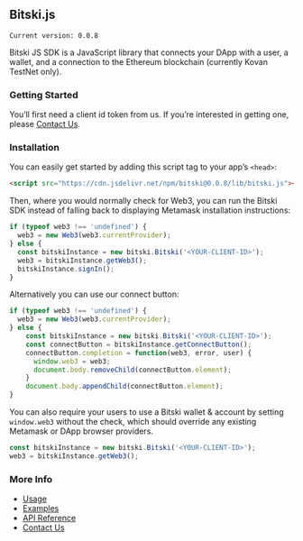 ## Bitski.js

`Current version: 0.0.8`

Bitski JS SDK is a JavaScript library that connects your DApp with a user, a wallet, and a connection to the Ethereum blockchain (currently Kovan TestNet only).

### Getting Started

You’ll first need a client id token from us. If you’re interested in getting one, please [Contact Us](https://bitski.co).

### Installation

You can easily get started by adding this script tag to your app’s `<head>`:

```html
<script src="https://cdn.jsdelivr.net/npm/bitski@0.0.8/lib/bitski.js"></script>
```

Then, where you would normally check for Web3, you can run the Bitski SDK instead of falling back to displaying Metamask installation instructions:

```javascript
if (typeof web3 !== 'undefined') {
  web3 = new Web3(web3.currentProvider);
} else {
  const bitskiInstance = new bitski.Bitski('<YOUR-CLIENT-ID>');
  web3 = bitskiInstance.getWeb3();
  bitskiInstance.signIn();
}
```

Alternatively you can use our connect button:

```javascript
if (typeof web3 !== 'undefined') {
  web3 = new Web3(web3.currentProvider);
} else {
    const bitskiInstance = new bitski.Bitski('<YOUR-CLIENT-ID>');
    const connectButton = bitskiInstance.getConnectButton();
    connectButton.completion = function(web3, error, user) {
      window.web3 = web3;
      document.body.removeChild(connectButton.element);
    }
    document.body.appendChild(connectButton.element);
}
```

You can also require your users to use a Bitski wallet & account by setting `window.web3` without the check, which should override any existing Metamask or DApp browser providers.

```javascript
const bitskiInstance = new bitski.Bitski('<YOUR-CLIENT-ID>');
web3 = bitskiInstance.getWeb3();
```

### More Info
* [Usage](usage.md)
* [Examples](examples.md)
* [API Reference](api/index.md)
* [Contact Us](http://bitski.co)
